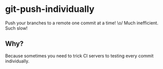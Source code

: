 # git-push-individually

Push your branches to a remote one commit at a time! \o/
Much inefficient. Such slow!

## Why?

Because sometimes you need to trick CI servers to testing every commit individually.
